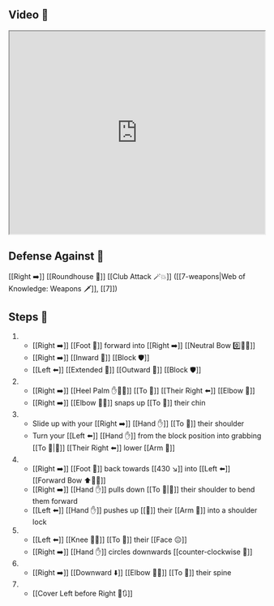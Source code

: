 ## Video 🎥

<iframe src="https://www.youtube.com/embed/eQLsvyasobU?start=57" width="100%" height="400"></iframe>

## Defense Against 🤺

[[Right ➡️]] [[Roundhouse 🔄]] [[Club Attack 🪄💥]] ([[7-weapons|Web of Knowledge: Weapons 🗡️]], [[7]])

## Steps 👣

1. - [[Right ➡️]] [[Foot 🦶]] forward into [[Right ➡️]] [[Neutral Bow 0️⃣🧍‍♂️]]
    - [[Right ➡️]] [[Inward 🔽]] [[Block 🛡️]]
    - [[Left ⬅️]] [[Extended 📏]] [[Outward 🔼]] [[Block 🛡️]]
2. - [[Right ➡️]] [[Heel Palm ✋🌴💥]] [[To 🎯]] [[Their Right ⬅️]] [[Elbow 💪]] 
    - [[Right ➡️]] [[Elbow 💪💥]] snaps up [[To 🎯]] their chin
3. - Slide up with your [[Right ➡️]] [[Hand ✋]] [[To 🎯]] their shoulder
    - Turn your [[Left ⬅️]] [[Hand ✋]] from the block position into grabbing [[To 🎯|🎯]] [[Their Right ⬅️]] lower [[Arm 💪]]
4. - [[Right ➡️]] [[Foot 🦶]] back towards [[430 ↘️]] into [[Left ⬅️]] [[Forward Bow ⬆️🧍‍♂️]]
    - [[Right ➡️]] [[Hand ✋]] pulls down [[To 🎯|🎯]] their shoulder to bend them forward
    - [[Left ⬅️]] [[Hand ✋]] pushes up [[🎯]] their [[Arm 💪]] into a shoulder lock
5. - [[Left ⬅️]] [[Knee 🦵💥]] [[To 🎯]] their [[Face 😐]]
    - [[Right ➡️]] [[Hand ✋]] circles downwards [[counter-clockwise 🔄]]
6. - [[Right ➡️]] [[Downward ⬇️]] [[Elbow 💪💥]] [[To 🎯]] their spine
7. - [[Cover Left before Right 🦶🔃]]
